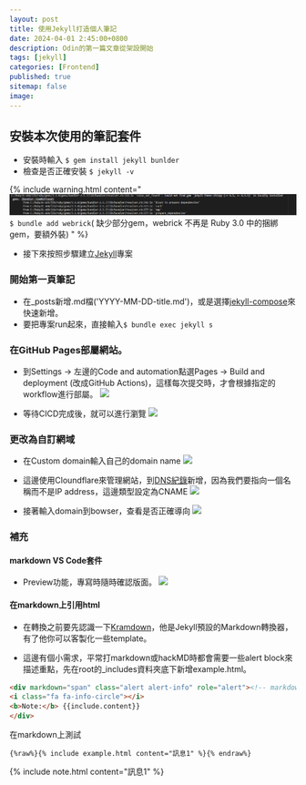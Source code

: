 ```yaml
---
layout: post
title: 使用Jekyll打造個人筆記
date: 2024-04-01 2:45:00+0800
description: Odin的第一篇文章從架設開始
tags: [jekyll]
categories: [Frontend]
published: true
sitemap: false
image:
---
```


## 安裝本次使用的筆記套件
* 安裝時輸入 ```$ gem install jekyll bunlder``` 
* 檢查是否正確安裝 ```$ jekyll -v```

{% include warning.html content="
![](/assets/img/post/2024-0401/p9.png)
```$ bundle add webrick```( 缺少部分gem，webrick 不再是 Ruby 3.0 中的捆綁 gem，要額外裝)
" %}

* 接下來按照步驟建立[Jekyll](https://chirpy.cotes.page/posts/getting-started/)專案

### 開始第一頁筆記
* 在_posts新增.md檔('YYYY-MM-DD-title.md')，或是選擇[jekyll-compose](https://github.com/jekyll/jekyll-compose)來快速新增。
* 要把專案run起來，直接輸入```$ bundle exec jekyll s```

### 在GitHub Pages部屬網站。
* 到Settings &rarr; 左邊的Code and automation點選Pages &rarr; Build and deployment (改成GitHub Actions)，這樣每次提交時，才會根據指定的workflow進行部屬。
![](/assets/img/post/2024-0401/p4.png)

* 等待CICD完成後，就可以進行瀏覽
![](/assets/img/post/2024-0401/p5.png)

### 更改為自訂網域
* 在Custom domain輸入自己的domain name
![](/assets/img/post/2024-0401/p6.png)

* 這邊使用Cloundflare來管理網站，到[DNS紀錄](https://www.cloudflare.com/zh-tw/learning/dns/dns-records/)新增，因為我們要指向一個名稱而不是IP address，這邊類型設定為CNAME
![](/assets/img/post/2024-0401/p7.png)

* 接著輸入domain到bowser，查看是否正確導向
![](/assets/img/post/2024-0401/p8.png)

### 補充

#### markdown VS Code套件
* Preview功能，專寫時隨時確認版面。
![](/assets/img/post/2024-0401/p2.png)

#### 在markdown上引用html
* 在轉換之前要先認識一下[Kramdown](https://kramdown.gettalong.org/syntax.html)，他是Jekyll預設的Markdown轉換器，有了他你可以客製化一些template。

* 這邊有個小需求，平常打markdown或hackMD時都會需要一些alert block來描述重點，先在root的_includes資料夾底下新增example.html。

```html
<div markdown="span" class="alert alert-info" role="alert"><!-- markdown="span" 將內容解析成span tag -->
<i class="fa fa-info-circle"></i> 
<b>Note:</b> {{include.content}}
</div>
```
在markdown上測試

``` 
{%raw%}{% include example.html content="訊息1" %}{% endraw%}
```
{% include note.html content="訊息1" %}












